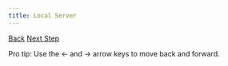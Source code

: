 ```yaml
---
title: Local Server
---
```


<a id="prev" class="btn btn-basic" href="{% link _docs/structure.md %}">Back</a>
<a id="next" class="btn btn-primary" href="{% link _docs/repl-console.md %}">Next Step</a>
<p class="keyboard-tip">Pro tip: Use the <- and -> arrow keys to move back and forward.</p>
